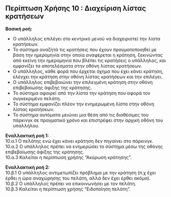 ## Περίπτωση Χρήσης 10 : Διαχείριση λίστας κρατήσεων ##
**Βασική ροή:**
- Ο υπάλληλος επιλέγει στο κεντρικό μενού να διαχειριστεί την λίστα κρατήσεων.
- Το σύστημα αναζητά τις κρατήσεις που έχουν πραγματοποιηθεί με βάση την ημερομηνία στην οποία αναφέρεται η κράτηση, ξεκινώντας από εκείνη την ημερομηνία που βλέπει τις κρατήσεις ο υπάλληλος, και εμφανίζει τα αποτελέσματα στην οθόνη λίστας κρατήσεων.
- Ο υπάλληλος, κάθε φορά που έρχεται όχημα που έχει κάνει κράτηση, ελέγχει την κράτηση στην οθόνη λίστας κρατήσεων και την επιλέγει. 
- Ο υπάλληλος επιβεβαιώνει την επιλεγμένη κράτηση στην οθόνη επιβεβαίωσης άφιξης της κράτησης.
- Το σύστημα αφαιρεί από την λίστα την κράτηση που αφορά τον συγκεκριμένο πελάτη.
- Το σύστημα εμφανίζει πλέον την ενημερωμένη λίστα στην οθόνη λίστας κρατήσεων.
- Το σύστημα αυτόματα μειώνει μια θέση από τις διαθέσιμες του πάρκινγκ σε πραγματικό χρόνο και επιστρέφει στην αρχική οθόνη του υπαλλήλου.

**Εναλλακτική ροή 1:**  
10.α.1  Ο πελάτης ενώ έχει κάνει κράτηση δεν πηγαίνει στο πάρκινγκ.  
10.α.2  Ο υπάλληλος πρέπει να ενημερώσει το σύστημα μέσω της οθόνης επιβεβαίωσης άφιξης της  κράτησης.  
10.α.3  Καλείται η περίπτωση χρήσης “Ακύρωση κράτησης”.  

**Εναλλακτική ροή 2:**  
10.β.1 Ο υπάλληλος αντιμετωπίζει πρόβλημα με την κράτηση (π.χ έχει έρθει η ώρα αναχώρησης του πελάτη, αλλά δεν έχει έρθει ακόμα).  
10.β.2 Ο υπάλληλος πρέπει να επικοινωνήσει με τον πελάτη.  
10.β.3	Καλείται η περίπτωση χρήσης “Ειδοποίηση πελάτη”.
